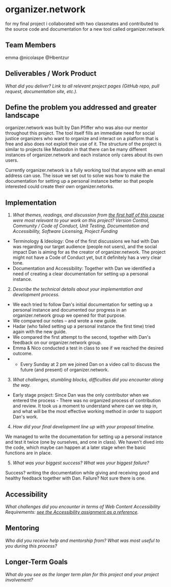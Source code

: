 # organizer.network

for my final project i collaborated with two classmates and contributed to the source code and documentation for a new tool called organizer.network

## Team Members

emma
@nicolaspe
@Hbentzur

## Deliverables / Work Product

_What did you deliver? Link to all relevant project pages (GitHub repo, pull request, documentation site, etc.)._

## Define the problem you addressed and greater landscape

organizer.network was built by Dan Pfiffer who was also our mentor throughout this project. The tool itself fills an immediate need for social justice organizers who want to organize and interact on a platform that is free and also does not exploit their use of it. The structure of the project is similar to projects like Mastodon in that there can be many different instances of organizer.network and each instance only cares about its own users.

Currently organizer.network is a fully working tool that anyone with an email address can use. The issue we set out to solve was how to make the documentation for setting up a personal instance better so that people interested could create their own organizer.netorks.

## Implementation
1. _What themes, readings, and discussion from [the first half of this course](https://github.com/Open-Source-Studio-at-ITP/Syllabus) were most relevant to your work on this project? Version Control, Community / Code of Conduct, Unit Testing, Documentation and Accessibility, Software Licensing, Project Funding_

- Terminology & Ideology: One of the first discussions we had with Dan was regarding our target audience (people not users), and the social impact Dan is aiming for as the creator of organizer.network. The project might not have a Code of Conduct yet, but it definitely has a very clear tone.
- Documentation and Accessibility: Together with Dan we identified a need of creating a clear documentation for setting up a personal instance.

2. _Describe the technical details about your implementation and development process._

- We each tried to follow Dan's initial documentation for setting up a personal instance and documented our progress in an organizer.network group we opened for that purpose.
- We compared our notes – and wrote a new guide.
- Hadar (who failed setting up a personal instance the first time) tried again with the new guide.
- We compared the first attempt to the second, together with Dan's feedback on our organizer.network group.
- Emma & Nico conducted a test in class to see if we reached the desired outcome.
- + Every Sunday at 2 pm we joined Dan on a video call to discuss the future (and present) of organizer.network.



3. _What challenges, stumbling blocks, difficulties did you encounter along the way._

- Early stage project: Since Dan was the only contributor when we entered the process - There was no organized process of contribution and review. It took us a moment to understand where can we step in, and what will be the most effective working method in order to support Dan's work.

4. _How did your final development line up with your proposal timeline._

We managed to write the documentation for setting up a personal instance and test it twice (one by ourselves, and one in class). We haven't dived into the code, which maybe can happen at a later stage when the basic functions are in place.

5. _What was your biggest success? What was your biggest failure?_

Success? writing the documentation while giving and receiving good and healthy feedback together with Dan.
Failure? Not sure there is one.

## Accessibility

_What challenges did you encounter in terms of Web Content Accessibility Requirements: [see the Accessibility assignment as a reference](https://github.com/Open-Source-Studio-at-ITP/Syllabus/blob/source/accessibility-assignment.md#instructions)._

## Mentoring

_Who did you receive help and mentorship from? What was most useful to you during this process?_

## Longer-Term Goals

_What do you see as the longer term plan for this project and your project involvement?_


